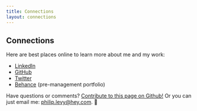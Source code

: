 ```yaml
---
title: Connections
layout: connections
---
```


## Connections

Here are best places online to learn more about me and my work:
* [LinkedIn](https://www.linkedin.com/in/philipglevy/)
* [GitHub](https://github.com/pglevy)
* [Twitter](https://twitter.com/pglevy)
* [Behance](https://www.behance.net/philipglevy) (pre-management portfolio)

Have questions or comments? [Contribute to this page on Github!](https://github.com/pglevy/portfolio) Or you can just email me: [philip.levy@hey.com](mailto:philip.levy@hey.com). 👋
